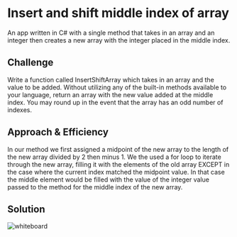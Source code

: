 # Insert and shift middle index of array
An app written in C# with a single method that takes in an array and an integer then creates a new array with the integer placed in the middle index.

## Challenge
Write a function called InsertShiftArray which takes in an array and the value to be added. Without utilizing any of the built-in methods available to your language, return an array with the new value added at the middle index. You may round up in the event that the array has an odd number of indexes.

## Approach & Efficiency
In our method we first assigned a midpoint of the new array to the length of the new array divided by 2 then minus 1. We the used a for loop to iterate through the new array, filling it with the elements of the old array EXCEPT in the case where the current index matched the midpoint value. In that case the middle element would be filled with the value of the integer value passed to the method for the middle index of the new array.

## Solution
![whiteboard](https://github.com/mbgoseco/data-structures-and-algorithms/blob/master/assets/array_shift.jpg)
